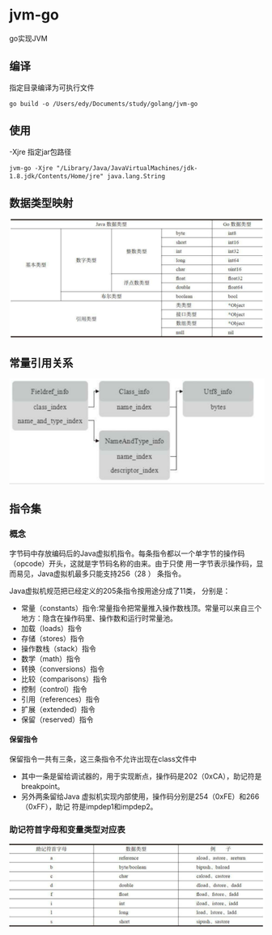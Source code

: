 # jvm-go
go实现JVM

## 编译
指定目录编译为可执行文件
``` shell
go build -o /Users/edy/Documents/study/golang/jvm-go
```
## 使用
-Xjre 指定jar包路径
```shell
jvm-go -Xjre "/Library/Java/JavaVirtualMachines/jdk-1.8.jdk/Contents/Home/jre" java.lang.String
```

## 数据类型映射

![数据类型映射](data_type.png)

## 常量引用关系
![常量引用关系](constant_ref.png)

## 指令集

### 概念

字节码中存放编码后的Java虚拟机指令。每条指令都以一个单字节的操作码（opcode）开头，这就是字节码名称的由来。由于只使 用一字节表示操作码，显而易见，Java虚拟机最多只能支持256（28 ） 条指令。

Java虚拟机规范把已经定义的205条指令按用途分成了11类， 分别是：
- 常量（constants）指令:常量指令把常量推入操作数栈顶。常量可以来自三个地方：隐含在操作码里、操作数和运行时常量池。
- 加载（loads）指令
- 存储（stores）指令
- 操作数栈（stack）指令
- 数学（math）指令
- 转换（conversions）指令
- 比较（comparisons）指令
- 控制（control）指令
- 引用（references）指令
- 扩展（extended）指令
- 保留（reserved）指令

#### 保留指令
保留指令一共有三条，这三条指令不允许出现在class文件中

- 其中一条是留给调试器的，用于实现断点，操作码是202（0xCA），助记符是breakpoint。
- 另外两条留给Java 虚拟机实现内部使用，操作码分别是254（0xFE）和266（0xFF），助记 符是impdep1和impdep2。


### 助记符首字母和变量类型对应表
![助记符首字母和变量类型对应表](instructions_mnemonic.png)


